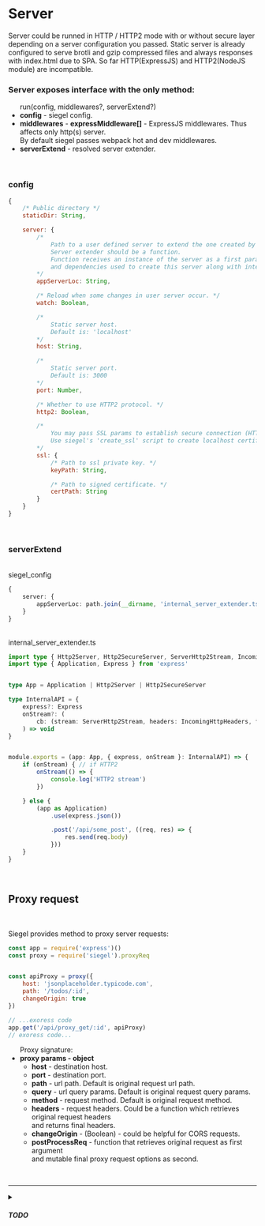 <h1>Server</h1>
Server could be runned in HTTP / HTTP2 mode with or without secure layer depending on a server configuration you passed.
Static server is already configured to serve brotli and gzip compressed files and always responses with index.html due to SPA.
So far HTTP(ExpressJS) and HTTP2(NodeJS module) are incompatible.

<br/>
<h3>Server exposes interface with the only method:</h3>

<ul>
    run(config, middlewares?, serverExtend?)
    <li><b>config</b> - siegel config.</li>
    <li><b>middlewares</b> - <b>expressMiddleware[]</b> - ExpressJS middlewares. Thus affects only http(s) server.<br />
    By default siegel passes webpack hot and dev middlewares.</li>
    <li><b>serverExtend</b> - resolved server extender.</li>
</ul>
<br />

<h3>config</h3>

```js
{   
    /* Public directory */
    staticDir: String,

    server: {
        /*
            Path to a user defined server to extend the one created by siegel.
            Server extender should be a function.
            Function receives an instance of the server as a first paramenter
            and dependencies used to create this server along with internal server API as a second parameter.
        */
        appServerLoc: String,

        /* Reload when some changes in user server occur. */
        watch: Boolean,

        /*
            Static server host.
            Default is: 'localhost'
        */
        host: String,

        /*
            Static server port.
            Default is: 3000
        */
        port: Number,

        /* Whether to use HTTP2 protocol. */
        http2: Boolean,

        /*
            You may pass SSL params to establish secure connection (HTTPS HTTP2S).
            Use siegel's 'create_ssl' script to create localhost certificate.
        */
        ssl: {
            /* Path to ssl private key. */
            keyPath: String,

            /* Path to signed certificate. */
            certPath: String
        }
    }
}
```


<br />
<h3>serverExtend</h3>

<br />
siegel_config
<br />

```ts
{
    server: {
        appServerLoc: path.join(__dirname, 'internal_server_extender.ts')
    }
}
```

<br />
internal_server_extender.ts
<br />

```ts
import type { Http2Server, Http2SecureServer, ServerHttp2Stream, IncomingHttpHeaders } from 'node:http2'
import type { Application, Express } from 'express'


type App = Application | Http2Server | Http2SecureServer

type InternalAPI = {
    express?: Express
    onStream?: (
        cb: (stream: ServerHttp2Stream, headers: IncomingHttpHeaders, flags: number) => void
    ) => void
}


module.exports = (app: App, { express, onStream }: InternalAPI) => {
    if (onStream) { // if HTTP2
        onStream(() => {
            console.log('HTTP2 stream')
        })

    } else {
        (app as Application)
            .use(express.json())

            .post('/api/some_post', ((req, res) => {
                res.send(req.body)
            }))
    }
}

```



<br />
<h2>Proxy request</h2>
<br/>

Siegel provides method to proxy server requests:

```js
const app = require('express')()
const proxy = require('siegel').proxyReq


const apiProxy = proxy({
    host: 'jsonplaceholder.typicode.com',
    path: '/todos/:id',
    changeOrigin: true
})

// ...exoress code
app.get('/api/proxy_get/:id', apiProxy)
// exoress code...
```

<ul>
    Proxy signature:
    <li>
        <b>proxy params - object</b>
        <ul>
            <li><b>host</b> - destination host.</li>
            <li><b>port</b> - destination port.</li>
            <li><b>path</b> - url path. Default is original request url path.</li>
            <li><b>query</b> - url query params. Default is original request query params.</li>
            <li><b>method</b> - request method. Default is original request method.</li>
            <li>
                <b>headers</b> - request headers. Could be a function which retrieves original request headers<br/>
                and returns final headers.
            </li>
            <li><b>changeOrigin</b> - (Boolean) - could be helpful for CORS requests.</li>
            <li>
                <b>postProcessReq</b> - function that retrieves original request as first argument<br />
                and mutable final proxy request options as second.
        </ul>
    </li>
</ul>



<br /><hr />
<details>
    <summary><h5>TODO</h5></summary>
    <ul>
        <li>Compatible HTTP1 and HTTP2 static server</li>
        <li>SEO for crawlers (pages prebuild or build on the fly)</li>
        <li>Typization</li>
        <li>Isomorphic API?</li>
        <li>Implement webSocket abstraction?</li>
    </ul>
</details>